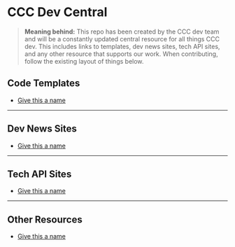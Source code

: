 # **CCC Dev Central**

>  **Meaning behind:**
>  This repo has been created by the CCC dev team and will be a constantly updated central resource for all things CCC dev. This includes links to templates, dev news sites, tech API sites, and any other resource that supports our work. When contributing, follow the existing layout of things below.

## **Code Templates**

* [Give this a name](https://insert-a-link-dot-com/)

---
## **Dev News Sites**

* [Give this a name](https://insert-a-link-dot-com/)

---
## **Tech API Sites**

* [Give this a name](https://insert-a-link-dot-com/)

---
## **Other Resources**

* [Give this a name](https://insert-a-link-dot-com/)
